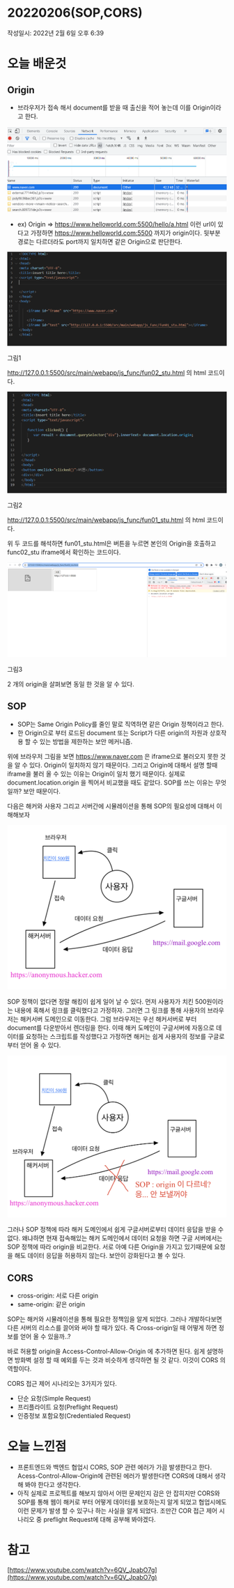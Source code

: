 # 20220206(SOP,CORS)

작성일시: 2022년 2월 6일 오후 6:39

# 오늘 배운것

## Origin

- 브라우저가 접속 해서 document를 받을 때 출신을 적어 놓는데 이를 Origin이라고 한다.

![Untitled](20220206/1.png)

- ex) Origin ⇒ https://www.helloworld.com:5500/hello/a.html 이런 url이 있다고 가정하면 https://www.helloworld.com:5500 까지가 origin이다. 뒷부분 경로는 다르더라도 port까지 일치하면 같은 Origin으로 판단한다.

![그림1](20220206/2.png)

그림1

http://127.0.0.1:5500/src/main/webapp/js_func/fun02_stu.html 의 html 코드이다.

![그림2](20220206/3.png)

그림2

http://127.0.0.1:5500/src/main/webapp/js_func/fun01_stu.html 의 html 코드이다.

위 두 코드를 해석하면 fun01_stu.html은 버튼을 누르면 본인의 Origin을 호출하고 func02_stu iframe에서 확인하는 코드이다.

![그림3](20220206/4.png)

그림3

2 개의 origin을 살펴보면 동일 한 것을 알 수 있다.

## SOP

- SOP는 Same Origin Policy를 줄인 말로 직역하면 같은 Origin 정책이라고 한다.
- 한 Origin으로 부터 로드된 document 또는 Script가 다른 origin의 자원과 상호작용 할 수 있는 방법을 제한하는 보안 메커니즘.

 위에 브라우저 그림을 보면 https://www.naver.com 은 iframe으로 불러오지 못한 것을 알 수 있다. Origin이 일치하지 않기 때문이다. 그리고 Origin에 대해서 설명 할때 iframe을 불러 올 수 있는 이유는 Origin이 일치 했기 때문이다. 실제로 document.location.origin 을 찍어서 비교했을 때도 같았다. SOP를 쓰는 이유는 무엇일까? 보안 때문이다.

 다음은 해커와 사용자 그리고 서버간에 시뮬레이션을 통해 SOP의 필요성에 대해서 이해해보자

![6744D74C-D4A7-48F7-A3B4-75D2C5173948.jpeg](20220206/5.jpeg)

SOP 정책이 없다면 정말 해킹이 쉽게 일어 날 수 있다. 먼저 사용자가 치킨 500원이라는 내용에 혹해서 링크를 클릭했다고 가정하자. 그러면 그 링크를 통해 사용자의 브라우저는 해커서버 도메인으로 이동한다. 그럼 브라우저는 우선 해커서버로 부터 document를 다운받아서 렌더링을 한다. 이때 해커 도메인이 구글서버에 자동으로 데이터를 요청하는 스크립트를 작성했다고 가정하면 해커는 쉽게 사용자의 정보를 구글로부터 얻어 올 수 있다.

![E80FBDE2-4D29-421B-BA49-19604F612BD2.jpeg](20220206/6.jpeg)

 그러나 SOP 정책에 따라 해커 도메인에서 쉽게 구글서버로부터 데이터 응답을 받을 수 없다. 왜냐하면 현재 접속해있는 해커 도메인에서 데이터 요청을 하면 구글 서버에서는 SOP 정책에 따라 origin을 비교한다. 서로 아예 다른 Origin을 가지고 있기때문에 요청을 해도  데이터 응답을 허용하지 않는다. 보안이 강화된다고 볼 수 있다.

## CORS

- cross-origin: 서로 다른 origin
- same-origin: 같은 origin

 SOP는 해커와 시뮬레이션을 통해 필요한 정책임을 알게 되었다. 그러나 개발하다보면 다른 서버의 리소스를 끌어와 써야 할 때가 있다. 즉 Cross-origin일 때 어떻게 하면 정보를 얻어 올 수 있을까..?

 바로 허용할 origin을  Access-Control-Allow-Origin 에 추가하면 된다. 쉽게 설명하면 방화벽 설정 할 때 예외를 두는 것과 비슷하게 생각하면 될 것 같다. 이것이 CORS 의 역할이다.

CORS 접근 제어 시나리오는 3가지가 있다.

- 단순 요청(Simple Request)
- 프리플라이트 요청(Preflight Request)
- 인증정보 포함요청(Credentialed Request)

# 오늘 느낀점

- 프론트엔드와 백엔드 협업시 CORS, SOP 관련 에러가 가끔 발생한다고 한다. Acess-Control-Allow-Origin에 관련된 에러가 발생한다면 CORS에 대해서 생각해 봐야 한다고 생각한다.
- 아직 실제로 프로젝트를 해보지 않아서 어떤 문제인지 감은 안 잡히지만 CORS와 SOP를 통해 웹이 해커로 부터 어떻게 데이터를 보호하는지 알게 되었고 협업시에도 이런 문제가 발생 할 수 있구나 하는 사실을 알게 되었다. 조만간 COR 접근 제어 시나리오 중 preflight Request에 대해 공부해 봐야겠다.

# 참고

[https://www.youtube.com/watch?v=6QV_JpabO7g](https://www.youtube.com/watch?v=6QV_JpabO7g)